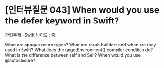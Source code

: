 # [인터뷰질문 043] When would you use the defer keyword in Swift?
관련주제 : Swift
난이도 : 중




What are opaque return types?
What are result builders and when are they used in Swift?
What does the targetEnvironment() compiler condition do?
What is the difference between self and Self?
When would you use @autoclosure?

